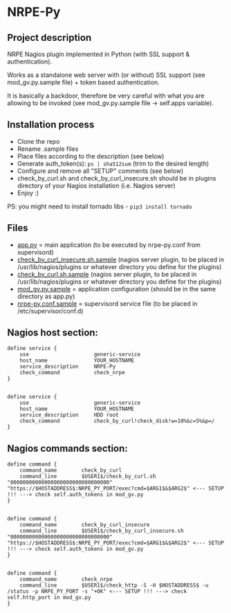 # NRPE-Py

## Project description
NRPE Nagios plugin implemented in Python (with SSL support & authentication).

Works as a standalone web server with (or without) SSL support (see mod_gv.py.sample file) + token based authentication.

It is basically a backdoor, therefore be very careful with what you are allowing to be invoked (see mod_gv.py.sample file -> self.apps variable).

## Installation process
* Clone the repo
* Rename .sample files
* Place files according to the description (see below)
* Generate auth_token(s): `ps | sha512sum` (trim to the desired length)
* Configure and remove all "SETUP" comments (see below)
* check_by_curl.sh and check_by_curl_insecure.sh should be in plugins directory of your Nagios installation (i.e. Nagios server)
* Enjoy :)
 
PS: you might need to install tornado libs - `pip3 install tornado`



## Files
* [app.py](https://github.com/vbeskrovny/NRPE-Py/blob/main/app.py) = main application (to be executed by nrpe-py.conf from supervisord)
* [check_by_curl_insecure.sh.sample](https://github.com/vbeskrovny/NRPE-Py/blob/main/check_by_curl_insecure.sh.sample) (nagios server plugin, to be placed in /usr/lib/nagios/plugins or whatever directory you define for the plugins)
* [check_by_curl.sh.sample](https://github.com/vbeskrovny/NRPE-Py/blob/main/check_by_curl.sh.sample) (nagios server plugin, to be placed in /usr/lib/nagios/plugins or whatever directory you define for the plugins)
* [mod_gv.py.sample](https://github.com/vbeskrovny/NRPE-Py/blob/main/mod_gv.py.sample) = application configuration (should be in the same directory as app.py)
* [nrpe-py.conf.sample](https://github.com/vbeskrovny/NRPE-Py/blob/main/nrpe-py.conf.sample) = supervisord service file (to be placed in /etc/supervisor/conf.d)


## Nagios host section:
```
define service {                                                                                                                                                               
    use                     generic-service
    host_name               YOUR_HOSTNAME
    service_description     NRPE-Py
    check_command           check_nrpe
}


define service {                                                                                                                                                               
    use                     generic-service
    host_name               YOUR_HOSTNAME
    service_description     HDD root
    check_command           check_by_curl!check_disk!w=10%&c=5%&p=/
}
```

## Nagios commands section:
```
define command {
    command_name        check_by_curl
    command_line        $USER1$/check_by_curl.sh "00000000000000000000000000000000" "https://$HOSTADDRESS$:NRPE_PY_PORT/exec?cmd=$ARG1$&$ARG2$" <--- SETUP !!! ---> check self.auth_tokens in mod_gv.py
}


define command {
    command_name        check_by_curl_insecure
    command_line        $USER1$/check_by_curl_insecure.sh "00000000000000000000000000000000" "https://$HOSTADDRESS$:NRPE_PY_PORT/exec?cmd=$ARG1$&$ARG2$" <--- SETUP !!! ---> check self.auth_tokens in mod_gv.py
}


define command {
    command_name        check_nrpe
    command_line        $USER1$/check_http -S -H $HOSTADDRESS$ -u /status -p NRPE_PY_PORT -s "+OK" <--- SETUP !!! ---> check self.http_port in mod_gv.py
}
```